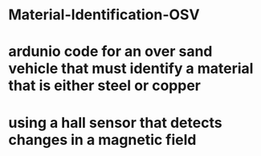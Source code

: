 # Material-Identification-OSV

# ardunio code for an over sand vehicle that must identify a material that is either steel or copper
# using a hall sensor that detects changes in a magnetic field
